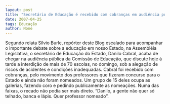 ```yaml
---
layout: post
title: "Secretário de Educação é recebido com cobranças em audiência pública"
date: 2007-04-25
tags: Educação
author: None
---
```

Segundo relata Sílvio Burle, repórter deste Blog escalado para acompanhar o importante debate sobre a educação em nosso Estado, na Assembléia Legislativa, o secretário de Educação do Estado, Danilo Cabral, acaba de chegar na audiência pública da Comissão de Educação, que discute hoje à tarde a interdição de mais de 70 escolas, no domingo, sob a alegação de riscos de acidentes e condições inadequadas.
Cabral foi recebido com cobranças, pelo movimento dos professores que fizeram concurso para o Estado e ainda não foram nomeados. Um grupo de 15 deles ocupa as galerias, fazendo coro e pedindo publicamente as nomeações.
Numa das faixas, o recado não podia ser mais direto. “Danilo, a gente não quer só telhado, banca e lápis. Quer professor nomeado”. 